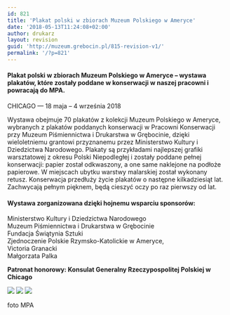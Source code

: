 ```yaml
---
id: 821
title: 'Plakat polski w zbiorach Muzeum Polskiego w Ameryce'
date: '2018-05-13T11:24:08+02:00'
author: drukarz
layout: revision
guid: 'http://muzeum.grebocin.pl/815-revision-v1/'
permalink: '/?p=821'
---
```


#### Plakat polski w zbiorach Muzeum Polskiego w Ameryce – wystawa plakatów, które zostały poddane w konserwacji w naszej pracowni i powracają do MPA.

CHICAGO — 18 maja – 4 września 2018

Wystawa obejmuje 70 plakatów z kolekcji Muzeum Polskiego w Ameryce, wybranych z plakatów poddanych konserwacji w Pracowni Konserwacji przy Muzeum Piśmiennictwa i Drukarstwa w Grębocinie, dzięki wieloletniemu grantowi przyznanemu przez Ministerstwo Kultury i Dziedzictwa Narodowego. Plakaty są przykładami najlepszej grafiki warsztatowej z okresu Polski Niepodległej i zostały poddane pełnej konserwacji: papier został odkwaszony, a one same naklejone na podłoże papierowe. W miejscach ubytku warstwy malarskiej został wykonany retusz. Konserwacja przedłuży życie plakatów o następne kilkadziesiąt lat. Zachwycają pełnym pięknem, będą cieszyć oczy po raz pierwszy od lat.

#### Wystawa zorganizowana dzięki hojnemu wsparciu sponsorów:

Ministerstwo Kultury i Dziedzictwa Narodowego  
Muzeum Piśmiennictwa i Drukarstwa w Grębocinie  
Fundacja Świątynia Sztuki  
Zjednoczenie Polskie Rzymsko-Katolickie w Ameryce,  
Victoria Granacki  
Małgorzata Palka

**Patronat honorowy: Konsulat Generalny Rzeczypospolitej Polskiej w Chicago**

![](http://muzeum.grebocin.pl/wp-content/uploads/2018/05/plakaty-01-300x179.jpg) ![](http://muzeum.grebocin.pl/wp-content/uploads/2018/05/plakaty-02-300x201.jpg) ![](http://muzeum.grebocin.pl/wp-content/uploads/2018/05/plakaty-03-300x200.jpg)

foto MPA